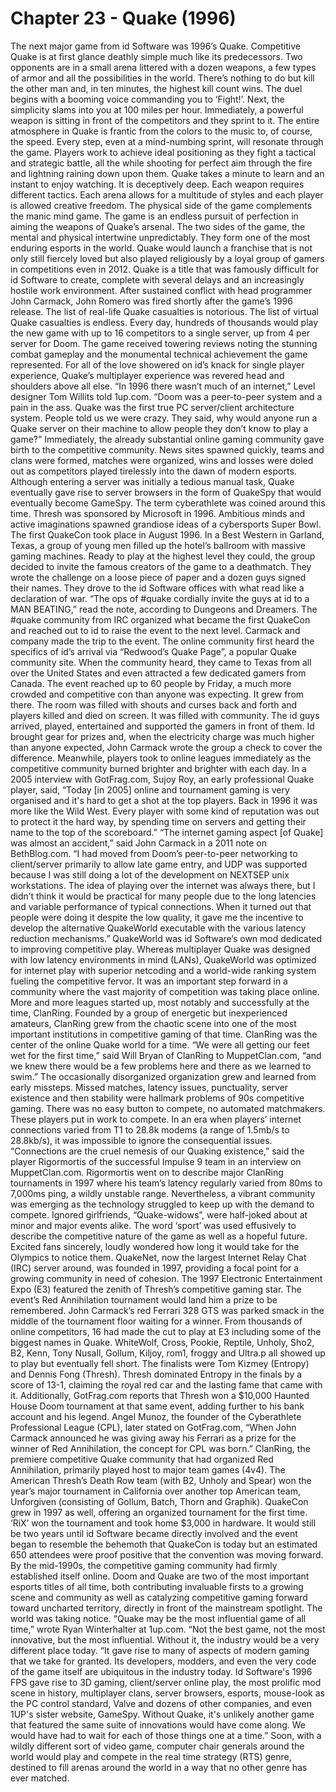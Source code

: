 # Chapter 23 - Quake (1996)The next major game from id Software was 1996’s Quake.Competitive Quake is at first glance deathly simple much like its predecessors. Two opponents are in a small arena littered with a dozen weapons, a few types of armor and all the possibilities in the world. There’s nothing to do but kill the other man and, in ten minutes, the highest kill count wins.The duel begins with a booming voice commanding you to ‘Fight!’. Next, the simplicity slams into you at 100 miles per hour.Immediately, a powerful weapon is sitting in front of the competitors and they sprint to it.The entire atmosphere in Quake is frantic from the colors to the music to, of course, the speed. Every step, even at a mind-numbing sprint, will resonate through the game. Players work to achieve ideal positioning as they fight a tactical and strategic battle, all the while shooting for perfect aim through the fire and lightning raining down upon them.Quake takes a minute to learn and an instant to enjoy watching. It is deceptively deep. Each weapon requires different tactics. Each arena allows for a multitude of styles and each player is allowed creative freedom.The physical side of the game complements the manic mind game. The game is an endless pursuit of perfection in aiming the weapons of Quake’s arsenal. The two sides of the game, the mental and physical intertwine unpredictably. They form one of the most enduring esports in the world.Quake would launch a franchise that is not only still fiercely loved but also played religiously by a loyal group of gamers in competitions even in 2012.Quake is a title that was famously difficult for id Software to create, complete with several delays and an increasingly hostile work environment. After sustained conflict with head programmer John Carmack, John Romero was fired shortly after the game’s 1996 release.The list of real-life Quake casualties is notorious.The list of virtual Quake casualties is endless. Every day, hundreds of thousands would play the new game with up to 16 competitors to a single server, up from 4 per server for Doom.The game received towering reviews noting the stunning combat gameplay and the monumental technical achievement the game represented. For all of the love showered on id’s knack for single player experience, Quake’s multiplayer experience was revered head and shoulders above all else.“In 1996 there wasn’t much of an internet,” Level designer Tom Willits told 1up.com. “Doom was a peer-to-peer system and a pain in the ass. Quake was the first true PC server/client architecture system. People told us we were crazy. They said, why would anyone run a Quake server on their machine to allow people they don’t know to play a game?”Immediately, the already substantial online gaming community gave birth to the competitive community. News sites spawned quickly, teams and clans were formed, matches were organized, wins and losses were doled out as competitors played tirelessly into the dawn of modern esports.Although entering a server was initially a tedious manual task, Quake eventually gave rise to server browsers in the form of QuakeSpy that would eventually become GameSpy.The term cyberathlete was coined around this time.Thresh was sponsored by Microsoft in 1996. Ambitious minds and active imaginations spawned grandiose ideas of a cybersports Super Bowl.The first QuakeCon took place in August 1996. In a Best Western in Garland, Texas, a group of young men filled up the hotel’s ballroom with massive gaming machines. Ready to play at the highest level they could, the group decided to invite the famous creators of the game to a deathmatch.They wrote the challenge on a loose piece of paper and a dozen guys signed their names. They drove to the id Software offices with what read like a declaration of war.“The ops of #quake cordially invite the guys at id to a MAN BEATING,” read the note, according to Dungeons and Dreamers.The #quake community from IRC organized what became the first QuakeCon and reached out to id to raise the event to the next level. Carmack and company made the trip to the event. The online community first heard the specifics of id’s arrival via “Redwood’s Quake Page”, a popular Quake community site. When the community heard, they came to Texas from all over the United States and even attracted a few dedicated gamers from Canada.The event reached up to 60 people by Friday, a much more crowded and competitive con than anyone was expecting. It grew from there. The room was filled with shouts and curses back and forth and players killed and died on screen. It was filled with community. The id guys arrived, played, entertained and supported the gamers in front of them. Id brought gear for prizes and, when the electricity charge was much higher than anyone expected, John Carmack wrote the group a check to cover the difference.Meanwhile, players took to online leagues immediately as the competitive community burned brighter and brighter with each day.In a 2005 interview with GotFrag.com, Sujoy Roy, an early professional Quake player, said, “Today [in 2005] online and tournament gaming is very organised and it's hard to get a shot at the top players. Back in 1996 it was more like the Wild West. Every player with some kind of reputation was out to protect it the hard way, by spending time on servers and getting their name to the top of the scoreboard.”“The internet gaming aspect [of Quake] was almost an accident,” said John Carmack in a 2011 note on BethBlog.com. “I had moved from Doom’s peer-to-peer networking to client/server primarily to allow late game entry, and UDP was supported because I was still doing a lot of the development on NEXTSEP unix workstations. The idea of playing over the internet was always there, but I didn’t think it would be practical for many people due to the long latencies and variable performance of typical connections. When it turned out that people were doing it despite the low quality, it gave me the incentive to develop the alternative QuakeWorld executable with the various latency reduction mechanisms.”QuakeWorld was id Software’s own mod dedicated to improving competitive play. Whereas multiplayer Quake was designed with low latency environments in mind (LANs), QuakeWorld was optimized for internet play with superior netcoding and a world-wide ranking system fueling the competitive fervor. It was an important step forward in a community where the vast majority of competition was taking place online.More and more leagues started up, most notably and successfully at the time, ClanRing. Founded by a group of energetic but inexperienced amateurs, ClanRing grew from the chaotic scene into one of the most important institutions in competitive gaming of that time. ClanRing was the center of the online Quake world for a time.“We were all getting our feet wet for the first time,” said Will Bryan of ClanRing to MuppetClan.com, “and we knew there would be a few problems here and there as we learned to swim.”The occasionally disorganized organization grew and learned from early missteps. Missed matches, latency issues, punctuality, server existence and then stability were hallmark problems of 90s competitive gaming. There was no easy button to compete, no automated matchmakers.  These players put in work to compete.In an era when players’ internet connections varied from T1 to 28.8k modems (a range of 1.5mb/s to 28.8kb/s), it was impossible to ignore the consequential issues.“Connections are the cruel nemesis of our Quaking existence,” said the player Rigormortis of the successful Impulse 9 team in an interview on MuppetClan.com. Rigormortis went on to describe major ClanRing tournaments in 1997 where his team’s latency regularly varied from 80ms to 7,000ms ping, a wildly unstable range.Nevertheless, a vibrant community was emerging as the technology struggled to keep up with the demand to compete.Ignored girlfriends, “Quake-widows”, were half-joked about at minor and major events alike. The word ‘sport’ was used effusively to describe the competitive nature of the game as well as a hopeful future. Excited fans sincerely, loudly wondered how long it would take for the Olympics to notice them.QuakeNet, now the largest Internet Relay Chat (IRC) server around, was founded in 1997, providing a focal point for a growing community in need of cohesion.The 1997 Electronic Entertainment Expo (E3) featured the zenith of Thresh’s competitive gaming star. The event’s Red Annihilation tournament would land him a prize to be remembered. John Carmack’s red Ferrari 328 GTS was parked smack in the middle of the tournament floor waiting for a winner.From thousands of online competitors, 16 had made the cut to play at E3 including some of the biggest names in Quake. WhiteWolf, Cross, Pookie, Reptile, Unholy, Sho2, B2, Kenn, Tony Nusall, Gollum, Kiljoy, rom1, froggy and Ultra.p all showed up to play but eventually fell short. The finalists were Tom Kizmey (Entropy) and Dennis Fong (Thresh).Thresh dominated Entropy in the finals by a score of 13-1, claiming the royal red car and the lasting fame that came with it. Additionally, GotFrag.com reports that Thresh won a $10,000 Haunted House Doom tournament at that same event, adding further to his bank account and his legend.Angel Munoz, the founder of the Cyberathlete Professional League (CPL), later stated on GotFrag.com, “When John Carmack announced he was giving away his Ferrari as a prize for the winner of Red Annihilation, the concept for CPL was born.”ClanRing, the premiere competitive Quake community that had organized Red Annihilation, primarily played host to major team games (4v4). The American Thresh’s Death Row team (with B2, Unholy and Spear) won the year’s major tournament in California over another top American team, Unforgiven (consisting of Gollum, Batch, Thorn and Graphik).QuakeCon grew in 1997 as well, offering an organized tournament for the first time. ‘RiX’ won the tournament and took home $3,000 in hardware. It would still be two years until id Software became directly involved and the event began to resemble the behemoth that QuakeCon is today but an estimated 650 attendees were proof positive that the convention was moving forward.By the mid-1990s, the competitive gaming community had firmly established itself online.Doom and Quake are two of the most important esports titles of all time, both contributing invaluable firsts to a growing scene and community as well as catalyzing competitive gaming forward toward uncharted territory, directly in front of the mainstream spotlight. The world was taking notice.“Quake may be the most influential game of all time,” wrote Ryan Winterhalter at 1up.com. “Not the best game, not the most innovative, but the most influential. Without it, the industry would be a very different place today.“It gave rise to many of aspects of modern gaming that we take for granted. Its developers, modders, and even the very code of the game itself are ubiquitous in the industry today. Id Software's 1996 FPS gave rise to 3D gaming, client/server online play, the most prolific mod scene in history, multiplayer clans, server browsers, esports, mouse-look as the PC control standard, Valve and dozens of other companies, and even 1UP's sister website, GameSpy. Without Quake, it's unlikely another game that featured the same suite of innovations would have come along. We would have had to wait for each of those things one at a time.”Soon, with a wildly different sort of video game, computer chair generals around the world would play and compete in the real time strategy (RTS) genre, destined to fill arenas around the world in a way that no other genre has ever matched.